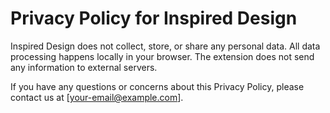 # Privacy Policy for Inspired Design

Inspired Design does not collect, store, or share any personal data. All data processing happens locally in your browser. The extension does not send any information to external servers.

If you have any questions or concerns about this Privacy Policy, please contact us at [your-email@example.com].
